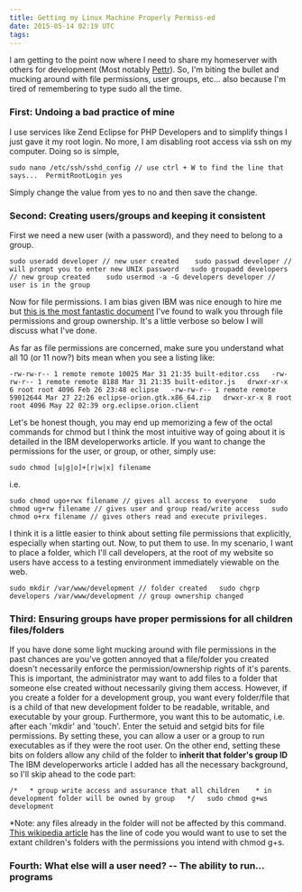 ```yaml
---
title: Getting my Linux Machine Properly Permiss-ed 
date: 2015-05-14 02:19 UTC
tags: 
---
```


I am getting to the point now where I need to share my homeserver with others for development (Most notably [Pettr](https://hub.jazz.net/project/gpwclark/pettr/overview)). So, I'm biting the bullet and mucking around with file permissions, user groups, etc... also because I'm tired of remembering to type sudo all the time.  
 
 
 
### First: Undoing a bad practice of mine

I use services like Zend Eclipse for PHP Developers and to simplify things I just gave it my root login. No more, I am disabling root access via ssh on my computer. Doing so is simple,   

`sudo nano /etc/ssh/sshd_config // use ctrl + W to find the line that says... 
 PermitRootLogin yes`  

 Simply change the value from yes to no and then save the change.  
 
 
 
### Second: Creating users/groups and keeping it consistent

 First we need a new user (with a password), and they need to belong to a group.  

  `sudo useradd developer // new user created   
  sudo passwd developer // will prompt you to enter new UNIX password  
   sudo groupadd developers // new group created   
   sudo usermod -a -G developers developer // user is in the group`  

 Now for file permissions. I am bias given IBM was nice enough to hire me but
 [this is the most fantastic document](http://www.ibm.com/developerworks/library/l-lpic1-v3-104-5/) 
 I've found to walk you through file permissions and group ownership. It's a little verbose so below I will discuss what I've done.  

 As far as file permissions are concerned, make sure you understand what all 10 (or 11 now?) bits mean when you see a listing like:  

  `-rw-rw-r-- 1 remote remote 10025 Mar 31 21:35 built-editor.css  
   -rw-rw-r-- 1 remote remote 8188 Mar 31 21:35 built-editor.js  
   drwxr-xr-x 6 root root 4096 Feb 26 23:48 eclipse  
   -rw-rw-r-- 1 remote remote 59012644 Mar 27 22:26 eclipse-orion.gtk.x86_64.zip  
   drwxr-xr-x 8 root root 4096 May 22 02:39 org.eclipse.orion.client`   

Let's be honest though, you may end up memorizing a few of the octal commands for chmod but I think the most intuitive way of going about it is detailed in the IBM developerworks article. If you want to change the permissions for the user, or group, or other, simply use:

  `sudo chmod [u|g|o]+[r|w|x] filename`  

  i.e.  

  `sudo chmod ugo+rwx filename // gives all access to everyone  
   sudo chmod ug+rw filename // gives user and group read/write access  
   sudo chmod o+rx filename // gives others read and execute privileges.`   


I think it is a little easier to think about setting file permissions that explicitly, especially when starting out. Now, to put them to use. In my scenario, I want to place a folder, which I'll call developers, at the root of my website so users have access to a testing environment immediately viewable on the web.  

  `sudo mkdir /var/www/development // folder created  
   sudo chgrp developers /var/www/development // group ownership changed`  
 
 
 
 
### Third: Ensuring groups have proper permissions for all children files/folders

If you have done some light mucking around with file permissions in the past chances are you've gotten annoyed that a file/folder you created doesn't necessarily enforce the permission/ownership rights of it's parents. This is important, the administrator may want to add files to a folder that someone else created without necessarily giving them access. However, if you create a folder for a development group, you want every folder/file that is a child of that new development folder to be readable, writable, and executable by your group. Furthermore, you want this to be automatic, i.e. after each 'mkdir' and 'touch'. Enter the setuid and setgid bits for file permissions. By setting these, you can allow a user or a group to run executables as if they were the root user. On the other end, setting these bits on folders allow any child of the folder to **inherit that folder's group ID** The IBM developerworks article I added has all the necessary background, so I'll skip ahead to the code part:

  `/*  
    * group write access and assurance that all children   
    * in development folder will be owned by group  
    */  
   sudo chmod g+ws development`   

*Note: any files already in the folder will not be affected by this command. [This wikipedia article](http://en.wikipedia.org/wiki/Setuid#setgid_on_directories) has the line of code you would want to use to set the extant children's folders with the permissions you intend with chmod g+s.
 
 
 
 
 
### Fourth: What else will a user need? -- The ability to run... programs
